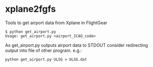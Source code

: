 # xplane2fgfs
Tools to get airport data from Xplane in FlightGear


```
$ python get_airport.py 
Usage: get_airport.py <airport_ICAO_code>
```
As get_airport.py outputs airport data to STDOUT consider redirecting output
into file of other program. e.g.:
```
python get_airport.py ULSG > ULSG.dat
```
